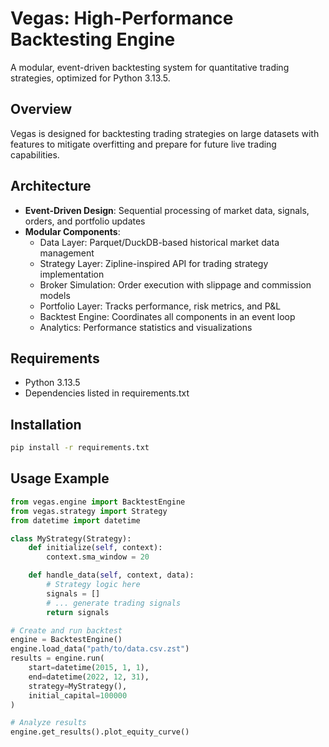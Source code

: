 # Vegas: High-Performance Backtesting Engine

A modular, event-driven backtesting system for quantitative trading strategies, optimized for Python 3.13.5.

## Overview

Vegas is designed for backtesting trading strategies on large datasets with features to mitigate overfitting and prepare for future live trading capabilities.

## Architecture

- **Event-Driven Design**: Sequential processing of market data, signals, orders, and portfolio updates
- **Modular Components**:
  - Data Layer: Parquet/DuckDB-based historical market data management
  - Strategy Layer: Zipline-inspired API for trading strategy implementation
  - Broker Simulation: Order execution with slippage and commission models
  - Portfolio Layer: Tracks performance, risk metrics, and P&L
  - Backtest Engine: Coordinates all components in an event loop
  - Analytics: Performance statistics and visualizations

## Requirements

- Python 3.13.5
- Dependencies listed in requirements.txt

## Installation

```bash
pip install -r requirements.txt
```

## Usage Example

```python
from vegas.engine import BacktestEngine
from vegas.strategy import Strategy
from datetime import datetime

class MyStrategy(Strategy):
    def initialize(self, context):
        context.sma_window = 20

    def handle_data(self, context, data):
        # Strategy logic here
        signals = []
        # ... generate trading signals
        return signals

# Create and run backtest
engine = BacktestEngine()
engine.load_data("path/to/data.csv.zst")
results = engine.run(
    start=datetime(2015, 1, 1),
    end=datetime(2022, 12, 31),
    strategy=MyStrategy(),
    initial_capital=100000
)

# Analyze results
engine.get_results().plot_equity_curve()
```

